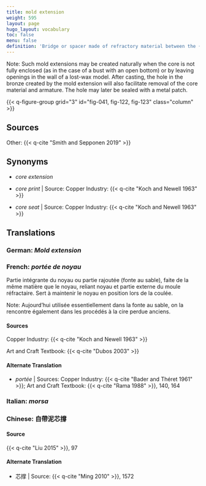 ```yaml
---
title: mold extension
weight: 595
layout: page
hugo_layout: vocabulary
toc: false
menu: false
definition: 'Bridge or spacer made of refractory material between the {{< q-def "core" >}} and the outer mold. It serves a double function as {{< q-def "core support" >}} while also providing better air flow into the core to aid in its drying before the bronze is poured.'
---
```


<div class="backmatter">
Note: Such mold extensions may be created naturally when the core is not fully enclosed (as in the case of a bust with an open bottom) or by leaving openings in the wall of a lost-wax model. After casting, the hole in the bronze created by the mold extension will also facilitate removal of the core material and armature. The hole may later be sealed with a metal patch.
</div>

{{< q-figure-group grid="3" id="fig-041, fig-122, fig-123" class="column" >}}

## Sources

Other: {{< q-cite "Smith and Sepponen 2019" >}}

## Synonyms

- *core extension*

- *core print* | Source: Copper Industry: {{< q-cite "Koch and Newell 1963" >}}

- *core seat* | Source: Copper Industry: {{< q-cite "Koch and Newell 1963" >}}

## Translations

<div class="accordion">

### **German**: *Mold extension*

### **French**: *portée de noyau*

Partie intégrante du noyau ou partie rajoutée (fonte au sable), faite de la même matière que le noyau, reliant noyau et partie externe du moule réfractaire. Sert à maintenir le noyau en position lors de la coulée.

<div class="backmatter">
Note: Aujourd’hui utilisée essentiellement dans la fonte au sable, on la rencontre également dans les procédés à la cire perdue anciens.
</div>

#### Sources

Copper Industry: {{< q-cite "Koch and Newell 1963" >}}

Art and Craft Textbook: {{< q-cite "Dubos 2003" >}}

#### Alternate Translation

- *portée* | Sources: Copper Industry: {{< q-cite "Bader and Théret 1961" >}}; Art and Craft Textbook: {{< q-cite "Rama 1988" >}}, 140, 164

### **Italian**: *morsa*

### **Chinese**: 自帶泥芯撐

#### Source

{{< q-cite "Liu 2015" >}}, 97

#### Alternate Translation

- 芯撑 | Source: {{< q-cite "Ming 2010" >}}, 1572

</div>
